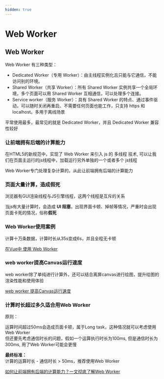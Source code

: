 ```yaml
---
hidden: true
---
```

# Web Worker

## Web Worker

Web Worker 有三种类型：

* Dedicated Worker（专用 Worker）：由主线程实例化且只能与它通信，不能访问别的环境。
* Shared Worker（共享 Worker）：所有 Shared Worker 实例共享一个全局环境，多个页面可以用 Shared Worker 互相通信，可以处理多个连接。
* Service worker（服务 Worker）：具有 Shared Worker 的特点、通过事件驱动，可以随时关闭再重启、不需要任何页面也能工作，只支持 https 和 localhost。多用于离线场景

平常使用最多，最常见的就是 Dedicated Worker，并且 Dedicated Worker 兼容性较好

### 让前端拥有后端的计算能力

在HTML5的新规范中，实现了 Web Worker 来引入 js 的 多线程 技术, 可以让我们在页面主运行的js线程中，加载运行另外单独的一个或者多个 js线程

Web Worker专门处理复杂计算的，从此让前端拥有后端的计算能力

### 页面大量计算，造成假死

浏览器有GUI渲染线程与JS引擎线程，这两个线程是互斥的关系

当js有大量计算时，会造成 **UI 阻塞**，出现界面卡顿、掉帧等情况，严重时会出现页面卡死的情况，俗称**假死**

### Web Worker使用案例

计算十万条数据，计算时长从35s变成6s，并且全程无卡顿

[在Vue中 使用 Web Worker](https://juejin.cn/post/7137728629986820126#heading-3)

### web worker提高Canvas运行速度

web worker除了单纯进行计算外，还可以结合离屏canvas进行绘图，提升绘图的渲染性能和使用体验

[web worker 提高Canvas运行速度](https://juejin.cn/post/7137728629986820126#heading-8)

### 计算时长超过多久适合用Web Worker

原则：

运算时间超过50ms会造成页面卡顿，属于Long task，这种情况就可以考虑使用Web Worker  
但还要先考虑通信时长的问题，假如一个运算执行时长为100ms, 但是通信时长为300ms, 用了Web Worker可能会更慢

**最终标准：**  
计算的运算时长 - 通信时长 > 50ms，推荐使用Web Worker

[如何让前端拥有后端的计算能力？一文彻底了解Web Worker](https://juejin.cn/post/7137728629986820126)






